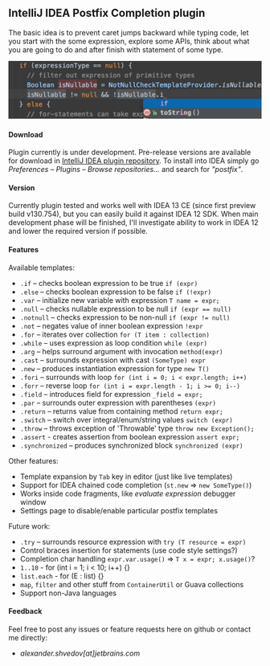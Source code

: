 IntelliJ IDEA Postfix Completion plugin
---------------------------------------

The basic idea is to prevent caret jumps backward while typing code,
let you start with the some expression, explore some APIs, think about
what you are going to do and after finish with statement of some type.

![options](/content/example.png)

#### Download

Plugin currently is under development.
Pre-release versions are available for download in [IntelliJ IDEA plugin repository](http://plugins.jetbrains.com/plugin/7342).
To install into IDEA simply go *Preferences* – *Plugins* – *Browse repositories...* and search for *"postfix"*.

#### Version

Currently plugin tested and works well with IDEA 13 CE (since first preview build v130.754),
but you can easily build it against IDEA 12 SDK. When main development phase will be finished,
I'll investigate ability to work in IDEA 12 and lower the required version if possible.

#### Features

Available templates:

* `.if` – checks boolean expression to be true `if (expr)`
* `.else` – checks boolean expression to be false `if (!expr)`
* `.var` – initialize new variable with expression `T name = expr;`
* `.null` – checks nullable expression to be null `if (expr == null)`
* `.notnull` – checks expression to be non-null `if (expr != null)`
* `.not` – negates value of inner boolean expression `!expr`
* `.for` – iterates over collection `for (T item : collection)`
* `.while` – uses expression as loop condition `while (expr)`
* `.arg` – helps surround argument with invocation `method(expr)`
* `.cast` – surrounds expression with cast `(SomeType) expr`
* `.new` – produces instantiation expression for type `new T()`
* `.fori` – surrounds with loop `for (int i = 0; i < expr.length; i++)`
* `.forr` – reverse loop `for (int i = expr.length - 1; i >= 0; i--)`
* `.field` – introduces field for expression `_field = expr;`
* `.par` – surrounds outer expression with parentheses `(expr)`
* `.return` – returns value from containing method `return expr;`
* `.switch` – switch over integral/enum/string values `switch (expr)`
* `.throw` – throws exception of 'Throwable' type `throw new Exception();`
* `.assert` - creates assertion from boolean expression `assert expr;`
* `.synchronized` – produces synchronized block `synchronized (expr)`

Other features:

* Template expansion by `Tab` key in editor (just like live templates)
* Support for IDEA chained code completion (`st.new` => `new SomeType()`)
* Works inside code fragments, like *evaluate expression* debugger window
* Settings page to disable/enable particular postfix templates

Future work:
* `.try` – surrounds resource expression with `try (T resource = expr)`
* Control braces insertion for statements (use code style settings?)
* Completion char handling `expr.var.usage()` => `T x = expr; x.usage()`?
* `1..10` - for (int i = 1; i < 10; i++) {}
* `list.each` - for (E : list) {}
* `map`, `filter` and other stuff from `ContainerUtil` or Guava collections
* Support non-Java languages

#### Feedback

Feel free to post any issues or feature requests here on github or contact me directly:
* *alexander.shvedov[at]jetbrains.com*